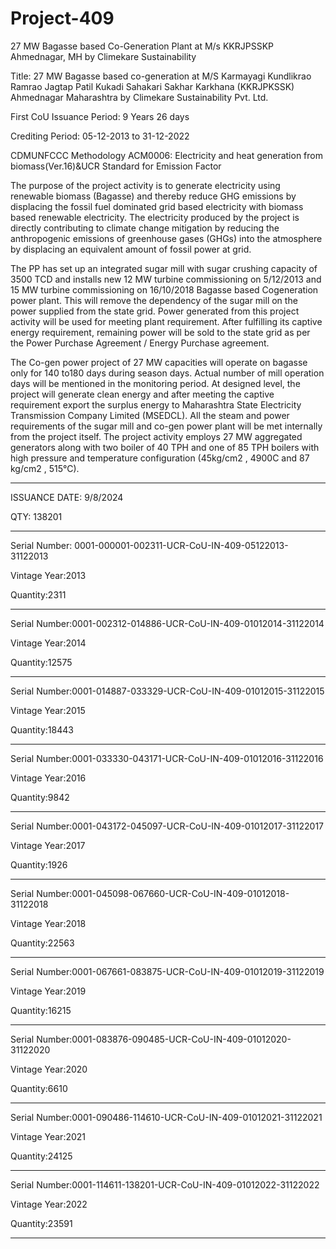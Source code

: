 # Project-409
27 MW Bagasse based Co-Generation Plant at M/s KKRJPSSKP Ahmednagar, MH by Climekare Sustainability

Title: 27 MW Bagasse based co-generation at
M/S Karmayagi Kundlikrao Ramrao Jagtap Patil Kukadi Sahakari
Sakhar Karkhana (KKRJPKSSK) Ahmednagar Maharashtra by
Climekare Sustainability Pvt. Ltd.

First CoU Issuance Period: 9 Years 26 days

 Crediting Period: 05-12-2013 to 31-12-2022

 CDMUNFCCC Methodology
 ACM0006: Electricity and heat
generation from
biomass(Ver.16)&UCR Standard
for Emission Factor

The purpose of the project activity is to generate electricity using renewable biomass (Bagasse)
and thereby reduce GHG emissions by displacing the fossil fuel dominated grid based
electricity with biomass based renewable electricity. The electricity produced by the project is
directly contributing to climate change mitigation by reducing the anthropogenic emissions of
greenhouse gases (GHGs) into the atmosphere by displacing an equivalent amount of fossil
power at grid.

The PP has set up an integrated sugar mill with sugar crushing capacity of 3500 TCD and
installs new 12 MW turbine commissioning on 5/12/2013 and 15 MW turbine commissioning
on 16/10/2018 Bagasse based Cogeneration power plant. This will remove the dependency of
the sugar mill on the power supplied from the state grid. Power generated from this project
activity will be used for meeting plant requirement. After fulfilling its captive energy
requirement, remaining power will be sold to the state grid as per the Power Purchase
Agreement / Energy Purchase agreement.

The Co-gen power project of 27 MW capacities will operate on bagasse only for 140 to180
days during season days. Actual number of mill operation days will be mentioned in the
monitoring period. At designed level, the project will generate clean energy and after meeting
the captive requirement export the surplus energy to Maharashtra State Electricity
Transmission Company Limited (MSEDCL). All the steam and power requirements of the
sugar mill and co-gen power plant will be met internally from the project itself.
The project activity employs 27 MW aggregated generators along with two boiler of 40 TPH
and one of 85 TPH boilers with high pressure and temperature configuration (45kg/cm2
, 4900C
and 87 kg/cm2
, 515°C).
__________
ISSUANCE DATE: 9/8/2024

QTY: 138201
_______________
Serial Number: 0001-000001-002311-UCR-CoU-IN-409-05122013-31122013

Vintage Year:2013

Quantity:2311
_____________
Serial Number:0001-002312-014886-UCR-CoU-IN-409-01012014-31122014

Vintage Year:2014

Quantity:12575
____________
Serial Number:0001-014887-033329-UCR-CoU-IN-409-01012015-31122015

Vintage Year:2015

Quantity:18443
____________
Serial Number:0001-033330-043171-UCR-CoU-IN-409-01012016-31122016

Vintage Year:2016

Quantity:9842
______________
Serial Number:0001-043172-045097-UCR-CoU-IN-409-01012017-31122017

Vintage Year:2017

Quantity:1926
______________
Serial Number:0001-045098-067660-UCR-CoU-IN-409-01012018-31122018

Vintage Year:2018

Quantity:22563
_____________
Serial Number:0001-067661-083875-UCR-CoU-IN-409-01012019-31122019

Vintage Year:2019

Quantity:16215
_______________
Serial Number:0001-083876-090485-UCR-CoU-IN-409-01012020-31122020

Vintage Year:2020

Quantity:6610
______________
Serial Number:0001-090486-114610-UCR-CoU-IN-409-01012021-31122021

Vintage Year:2021

Quantity:24125
______________
Serial Number:0001-114611-138201-UCR-CoU-IN-409-01012022-31122022

Vintage Year:2022

Quantity:23591
_____________
